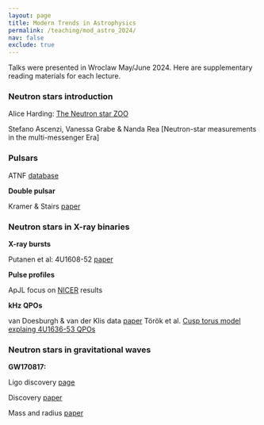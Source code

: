 ```yaml
---
layout: page
title: Modern Trends in Astrophysics 
permalink: /teaching/mod_astro_2024/
nav: false
exclude: true
---
```


Talks were presented in Wroclaw May/June 2024. Here are supplementary reading materials for each lecture. 

### Neutron stars introduction
Alice Harding: [The Neutron star ZOO](https://arxiv.org/abs/1302.0869)

Stefano Ascenzi, Vanessa Grabe & Nanda Rea [Neutron-star measurements in the multi-messenger Era]

### Pulsars	
 
ATNF [database](https://www.atnf.csiro.au/research/pulsar/psrcat/index.html) 

**Double pulsar**

Kramer & Stairs [paper](https://ui.adsabs.harvard.edu/abs/2008ARA%26A..46..541K/abstract)

### Neutron stars in X-ray binaries

**X-ray bursts**

Putanen et al: 4U1608-52 [paper](https://ui.adsabs.harvard.edu/abs/2014MNRAS.442.3777P/abstract) 

**Pulse profiles**

ApJL focus on [NICER](https://iopscience.iop.org/journal/2041-8205/page/Focus_on_NICER_Constraints_on_the_Dense_Matter_Equation_of_State) results 

**kHz QPOs**

van Doesburgh & van der Klis data [paper](https://ui.adsabs.harvard.edu/abs/2019MNRAS.490.5270V/abstract) 
Török et al. [Cusp torus model explaing 4U1636-53 QPOs](https://ui.adsabs.harvard.edu/abs/2016MNRAS.457L..19T/abstract)


### Neutron stars in gravitational waves
**GW170817:** 

Ligo discovery [page](https://www.ligo.org/detections/GW170817.php)

Discovery [paper](https://journals.aps.org/prl/abstract/10.1103/PhysRevLett.119.161101)

Mass and radius [paper](https://journals.aps.org/prl/abstract/10.1103/PhysRevLett.121.161101)